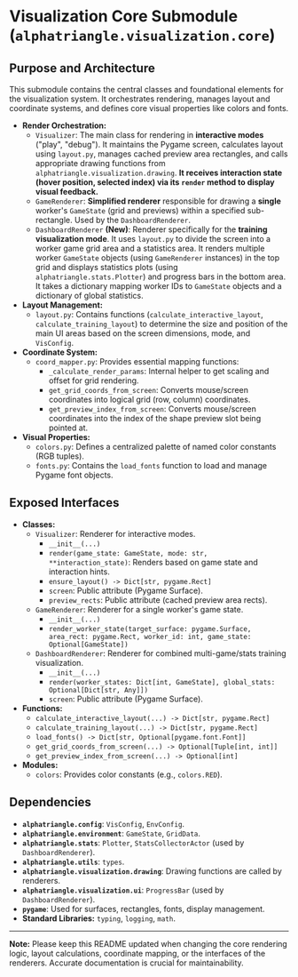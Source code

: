 # Visualization Core Submodule (`alphatriangle.visualization.core`)

## Purpose and Architecture

This submodule contains the central classes and foundational elements for the visualization system. It orchestrates rendering, manages layout and coordinate systems, and defines core visual properties like colors and fonts.

-   **Render Orchestration:**
    -   `Visualizer`: The main class for rendering in **interactive modes** ("play", "debug"). It maintains the Pygame screen, calculates layout using `layout.py`, manages cached preview area rectangles, and calls appropriate drawing functions from `alphatriangle.visualization.drawing`. **It receives interaction state (hover position, selected index) via its `render` method to display visual feedback.**
    -   `GameRenderer`: **Simplified renderer** responsible for drawing a **single** worker's `GameState` (grid and previews) within a specified sub-rectangle. Used by the `DashboardRenderer`.
    -   `DashboardRenderer` **(New)**: Renderer specifically for the **training visualization mode**. It uses `layout.py` to divide the screen into a worker game grid area and a statistics area. It renders multiple worker `GameState` objects (using `GameRenderer` instances) in the top grid and displays statistics plots (using `alphatriangle.stats.Plotter`) and progress bars in the bottom area. It takes a dictionary mapping worker IDs to `GameState` objects and a dictionary of global statistics.
-   **Layout Management:**
    -   `layout.py`: Contains functions (`calculate_interactive_layout`, `calculate_training_layout`) to determine the size and position of the main UI areas based on the screen dimensions, mode, and `VisConfig`.
-   **Coordinate System:**
    -   `coord_mapper.py`: Provides essential mapping functions:
        -   `_calculate_render_params`: Internal helper to get scaling and offset for grid rendering.
        -   `get_grid_coords_from_screen`: Converts mouse/screen coordinates into logical grid (row, column) coordinates.
        -   `get_preview_index_from_screen`: Converts mouse/screen coordinates into the index of the shape preview slot being pointed at.
-   **Visual Properties:**
    -   `colors.py`: Defines a centralized palette of named color constants (RGB tuples).
    -   `fonts.py`: Contains the `load_fonts` function to load and manage Pygame font objects.

## Exposed Interfaces

-   **Classes:**
    -   `Visualizer`: Renderer for interactive modes.
        -   `__init__(...)`
        -   `render(game_state: GameState, mode: str, **interaction_state)`: Renders based on game state and interaction hints.
        -   `ensure_layout() -> Dict[str, pygame.Rect]`
        -   `screen`: Public attribute (Pygame Surface).
        -   `preview_rects`: Public attribute (cached preview area rects).
    -   `GameRenderer`: Renderer for a single worker's game state.
        -   `__init__(...)`
        -   `render_worker_state(target_surface: pygame.Surface, area_rect: pygame.Rect, worker_id: int, game_state: Optional[GameState])`
    -   `DashboardRenderer`: Renderer for combined multi-game/stats training visualization.
        -   `__init__(...)`
        -   `render(worker_states: Dict[int, GameState], global_stats: Optional[Dict[str, Any]])`
        -   `screen`: Public attribute (Pygame Surface).
-   **Functions:**
    -   `calculate_interactive_layout(...) -> Dict[str, pygame.Rect]`
    -   `calculate_training_layout(...) -> Dict[str, pygame.Rect]`
    -   `load_fonts() -> Dict[str, Optional[pygame.font.Font]]`
    -   `get_grid_coords_from_screen(...) -> Optional[Tuple[int, int]]`
    -   `get_preview_index_from_screen(...) -> Optional[int]`
-   **Modules:**
    -   `colors`: Provides color constants (e.g., `colors.RED`).

## Dependencies

-   **`alphatriangle.config`**: `VisConfig`, `EnvConfig`.
-   **`alphatriangle.environment`**: `GameState`, `GridData`.
-   **`alphatriangle.stats`**: `Plotter`, `StatsCollectorActor` (used by `DashboardRenderer`).
-   **`alphatriangle.utils`**: `types`.
-   **`alphatriangle.visualization.drawing`**: Drawing functions are called by renderers.
-   **`alphatriangle.visualization.ui`**: `ProgressBar` (used by `DashboardRenderer`).
-   **`pygame`**: Used for surfaces, rectangles, fonts, display management.
-   **Standard Libraries:** `typing`, `logging`, `math`.

---

**Note:** Please keep this README updated when changing the core rendering logic, layout calculations, coordinate mapping, or the interfaces of the renderers. Accurate documentation is crucial for maintainability.